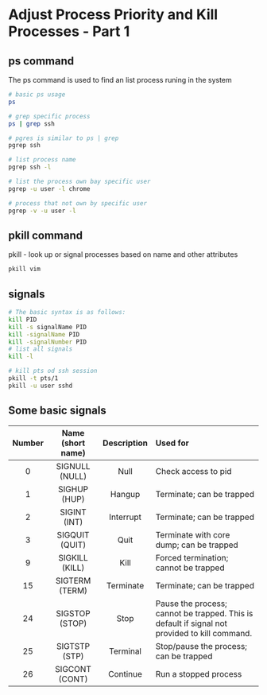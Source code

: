 # Adjust Process Priority and Kill Processes - Part 1

## ps command
The ps command is used to find an list process runing in the system

```sh
# basic ps usage
ps

# grep specific process
ps | grep ssh

# pgres is similar to ps | grep
pgrep ssh

# list process name
pgrep ssh -l

# list the process own bay specific user
pgrep -u user -l chrome

# process that not own by specific user
pgrep -v -u user -l
```

## pkill command
pkill - look up or signal processes based on name and other attributes
```sh
pkill vim 
```

## signals
```sh
# The basic syntax is as follows:
kill PID
kill -s signalName PID
kill -signalName PID
kill -signalNumber PID
# list all signals
kill -l

# kill pts od ssh session
pkill -t pts/1
pkill -u user sshd
```
## Some basic signals

|Number|Name (short name)|Description|Used for               |
|:----:|:---------------:|:---------:|:----------------------|     
|0     |SIGNULL (NULL)	 |Null	     |Check access to pid     |
|1	   |SIGHUP (HUP)	 |Hangup	 |Terminate; can be trapped|
|2	   |SIGINT (INT)	 |Interrupt	 |Terminate; can be trapped|
|3	   |SIGQUIT (QUIT)	 |Quit	     |Terminate with core dump; can be trapped|
|9	   |SIGKILL (KILL)	 |Kill	     |Forced termination; cannot be trapped|
|15	   |SIGTERM (TERM)	 |Terminate	 |Terminate; can be trapped|
|24	   |SIGSTOP (STOP)	 |Stop	     |Pause the process; cannot be trapped. This is default if signal not provided to kill command.|
|25	   |SIGTSTP (STP)	 |Terminal	 |Stop/pause the process; can be trapped|
|26	   |SIGCONT (CONT)	 |Continue	 |Run a stopped process|

